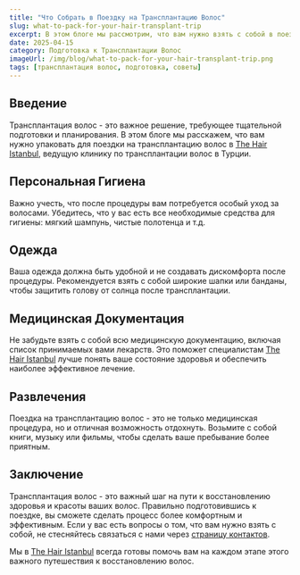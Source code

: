 ```yaml
---
title: "Что Собрать в Поездку на Трансплантацию Волос"
slug: what-to-pack-for-your-hair-transplant-trip
excerpt: В этом блоге мы рассмотрим, что вам нужно взять с собой в поездку на трансплантацию волос в клинику The Hair Istanbul.
date: 2025-04-15
category: Подготовка к Трансплантации Волос
imageUrl: /img/blog/what-to-pack-for-your-hair-transplant-trip.png
tags: [трансплантация волос, подготовка, советы]
---
```


<h2>Введение</h2>

<p>Трансплантация волос - это важное решение, требующее тщательной подготовки и планирования. В этом блоге мы расскажем, что вам нужно упаковать для поездки на трансплантацию волос в <a href="https://thehairistanbul.com">The Hair Istanbul</a>, ведущую клинику по трансплантации волос в Турции.</p>

<h2>Персональная Гигиена</h2>

<p>Важно учесть, что после процедуры вам потребуется особый уход за волосами. Убедитесь, что у вас есть все необходимые средства для гигиены: мягкий шампунь, чистые полотенца и т.д.</p>

<h2>Одежда</h2>

<p>Ваша одежда должна быть удобной и не создавать дискомфорта после процедуры. Рекомендуется взять с собой широкие шапки или банданы, чтобы защитить голову от солнца после трансплантации.</p>

<h2>Медицинская Документация</h2>

<p>Не забудьте взять с собой всю медицинскую документацию, включая список принимаемых вами лекарств. Это поможет специалистам <a href="https://thehairistanbul.com">The Hair Istanbul</a> лучше понять ваше состояние здоровья и обеспечить наиболее эффективное лечение.</p>

<h2>Развлечения</h2>

<p>Поездка на трансплантацию волос - это не только медицинская процедура, но и отличная возможность отдохнуть. Возьмите с собой книги, музыку или фильмы, чтобы сделать ваше пребывание более приятным.</p>

<h2>Заключение</h2>

<p>Трансплантация волос - это важный шаг на пути к восстановлению здоровья и красоты ваших волос. Правильно подготовившись к поездке, вы сможете сделать процесс более комфортным и эффективным. Если у вас есть вопросы о том, что вам нужно взять с собой, не стесняйтесь связаться с нами через <a href="https://thehairistanbul.com/contact">страницу контактов</a>.</p>

<p>Мы в <a href="https://thehairistanbul.com">The Hair Istanbul</a> всегда готовы помочь вам на каждом этапе этого важного путешествия к восстановлению волос.</p>
